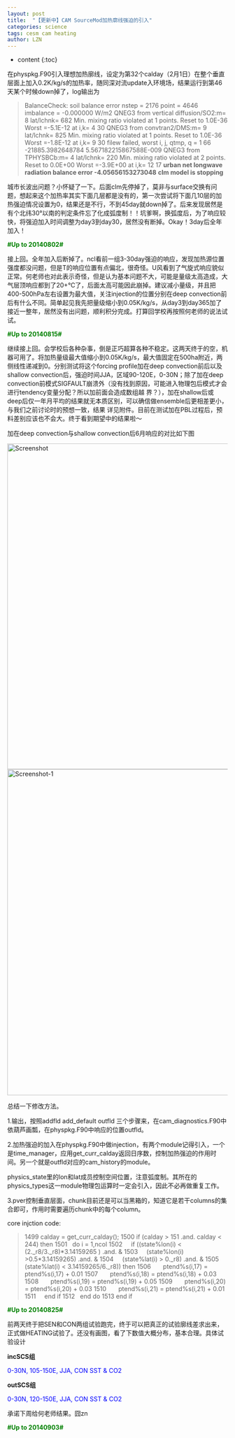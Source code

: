 ```yaml
---
layout: post
title:  "【更新中】CAM SourceMod加热廓线强迫的引入" 
categories: science
tags: cesm cam heating
author: LZN
---
```


* content
{:toc}

在physpkg.F90引入理想加热廓线，设定为第32个calday（2月1日）在整个垂直层面上加入0.2K/kg/s的加热率，随同深对流update入环境场，结果运行到第46天某个时候down掉了，log输出为
<blockquote>BalanceCheck: soil balance error nstep = 2176 point = 4646 imbalance = -0.000000 W/m2
QNEG3 from vertical diffusion/SO2:m= 8 lat/lchnk= 682 Min. mixing ratio violated at 1 points. Reset to 1.0E-36 Worst =-5.1E-12 at i,k= 4 30
QNEG3 from convtran2/DMS:m= 9 lat/lchnk= 825 Min. mixing ratio violated at 1 points. Reset to 1.0E-36 Worst =-1.8E-12 at i,k= 9 30
filew failed, worst i, j, qtmp, q = 1 66
-21885.3982648784 5.567182215867588E-009
QNEG3 from TPHYSBCb:m= 4 lat/lchnk= 220 Min. mixing ratio violated at 2 points. Reset to 0.0E+00 Worst =-3.9E+00 at i,k= 12 17
<strong>urban net longwave radiation balance error -4.05656153273048</strong>
<strong> clm model is stopping</strong></blockquote>
城市长波出问题？小怀疑了一下。后面clm先停掉了，莫非与surface交换有问题，想起来这个加热率其实下面几层都是没有的，第一次尝试将下面几10层的加热强迫情况设置为0，结果还是不行，不到45day就down掉了。后来发现居然是有个北纬30°以南的判定条件忘了化成弧度制！！坑爹啊，换弧度后，为了响应较快，将强迫加入时间调整为day3到day30，居然没有断掉。Okay！3day后全年加入！

<strong><span style="color: #008000;">#Up to 20140802#</span></strong>

接上回。全年加入后断掉了。ncl看前一组3-30day强迫的响应，发现加热源位置强度都没问题，但是T的响应位置有点偏北，很奇怪。U风看到了气旋式响应貌似正常。何老师也对此表示奇怪，但是认为基本问题不大，可能是量级太高造成，大气层顶响应都到了20+℃了，后面太高可能因此崩掉。建议减小量级，并且把400-500hPa左右设置为最大值，关注injection的位置分别在deep convection前后有什么不同。简单起见我先把量级缩小到0.05K/kg/s，从day3到day365加了接近一整年，居然没有出问题，顺利积分完成。打算回学校再按照何老师的说法试试。

<strong><span style="color: #008000;">#Up to 20140815#</span></strong>

继续接上回。会学校后各种杂事，倒是正巧超算各种不稳定。这两天终于的空，机器可用了。将加热量级最大值缩小到0.05K/kg/s，最大值固定在500ha附近，两侧线性递减到0。分别测试将这个forcing profile加在deep convection前后以及shallow convection后，强迫时间JJA，区域90-120E，0-30N；除了加在deep convection前模式SIGFAULT崩溃外（没有找到原因，可能进入物理包后模式才会进行tendency变量分配？所以加前面会造成数组越 界？），加在shallow后或deep后仅一年月平均的结果就无本质区别，可以确信做ensemble后更相差更小，与我们之前讨论时的预想一致，结果 详见附件。目前在测试加在PBL过程后，预料差别应该也不会大。终于看到期望中的结果啦～

加在deep convection与shallow convection后6月响应的对比如下图

<a href="https://raw.githubusercontent.com/Novarizark/Novarizark.github.io/masthttps://raw.githubusercontent.com/Novarizark/Novarizark.github.io/master/uploads/2014/08/Screenshot.png"><img class="alignnone size-full wp-image-128" src="https://raw.githubusercontent.com/Novarizark/Novarizark.github.io/masthttps://raw.githubusercontent.com/Novarizark/Novarizark.github.io/master/uploads/2014/08/Screenshot.png" alt="Screenshot" width="1100" height="745" /></a> <a href="https://raw.githubusercontent.com/Novarizark/Novarizark.github.io/masthttps://raw.githubusercontent.com/Novarizark/Novarizark.github.io/master/uploads/2014/08/Screenshot-1.png"><img class="alignnone size-full wp-image-129" src="https://raw.githubusercontent.com/Novarizark/Novarizark.github.io/masthttps://raw.githubusercontent.com/Novarizark/Novarizark.github.io/master/uploads/2014/08/Screenshot-1.png" alt="Screenshot-1" width="1084" height="746" /></a>

总结一下修改方法。

1.输出，按照addfld add_default outfld 三个步骤来，在cam_diagnostics.F90中依葫芦画瓢，在physpkg.F90中响应的位置outfld。

2.加热强迫的加入在physpkg.F90中做injection，有两个module记得引入，一个是time_manager，应用get_curr_calday返回日序数，控制加热强迫的作用时间。另一个就是outfld对应的cam_history的module。

physics_state里的lon和lat成员控制空间位置，注意弧度制。其所在的physics_types这一module物理包运算时一定会引入，因此不必再做重复工作。

3.pver控制垂直层面，chunk目前还是可以当黑箱的，知道它是若干columns的集合即可，作用时需要遍历chunk中的每个column。

core injction code:
<blockquote>1499 calday = get_curr_calday();
1500 if (calday &gt; 151 .and. calday &lt; 244) then
1501   do i = 1,ncol
1502     if ((state%lon(i) &lt; (2._r8/3._r8)*3.14159265 ) .and. &amp;
1503     (state%lon(i) &gt;0.5*3.14159265) .and. &amp;
1504     (state%lat(i) &gt; 0._r8) .and. &amp;
1505     (state%lat(i) &lt; 3.14159265/6._r8)) then
1506       ptend%s(i,17) = ptend%s(i,17) + 0.01
1507       ptend%s(i,18) = ptend%s(i,18) + 0.03
1508       ptend%s(i,19) = ptend%s(i,19) + 0.05
1509       ptend%s(i,20) = ptend%s(i,20) + 0.03
1510       ptend%s(i,21) = ptend%s(i,21) + 0.01
1511     end if
1512   end do
1513 end if</blockquote>
<strong><span style="color: #008000;">#Up to 20140825#</span></strong>

前两天终于把SEN和CON两组试验跑完，终于可以把真正的试验廓线差求出来，正式做HEATING试验了。还没有画图，看了下数值大概分布，基本合理。具体试验设计

<strong>incSCS组</strong>

<span style="color: #0000ff;">0-30N, 105-150E, JJA, CON SST &amp; CO2</span>

<strong>outSCS组</strong>

<span style="color: #0000ff;">0-30N, 120-150E, JJA, CON SST &amp; CO2</span>

承诺下周给何老师结果。囧zn

<strong><span style="color: #008000;">#Up to 20140903#</span></strong>
